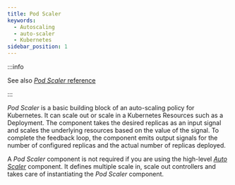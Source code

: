 ```yaml
---
title: Pod Scaler
keywords:
  - Autoscaling
  - auto-scaler
  - Kubernetes
sidebar_position: 1
---
```


:::info

See also [_Pod Scaler_ reference](/reference/policies/spec.md#pod-scaler)

:::

_Pod Scaler_ is a basic building block of an auto-scaling policy for Kubernetes.
It can scale out or scale in a Kubernetes Resources such as a Deployment. The
component takes the desired replicas as an input signal and scales the
underlying resources based on the value of the signal. To complete the feedback
loop, the component emits output signals for the number of configured replicas
and the actual number of replicas deployed.

A _Pod Scaler_ component is not required if you are using the high-level
[_Auto Scaler_](auto-scaler.md) component. It defines multiple scale in, scale
out controllers and takes care of instantiating the _Pod Scaler_ component.
